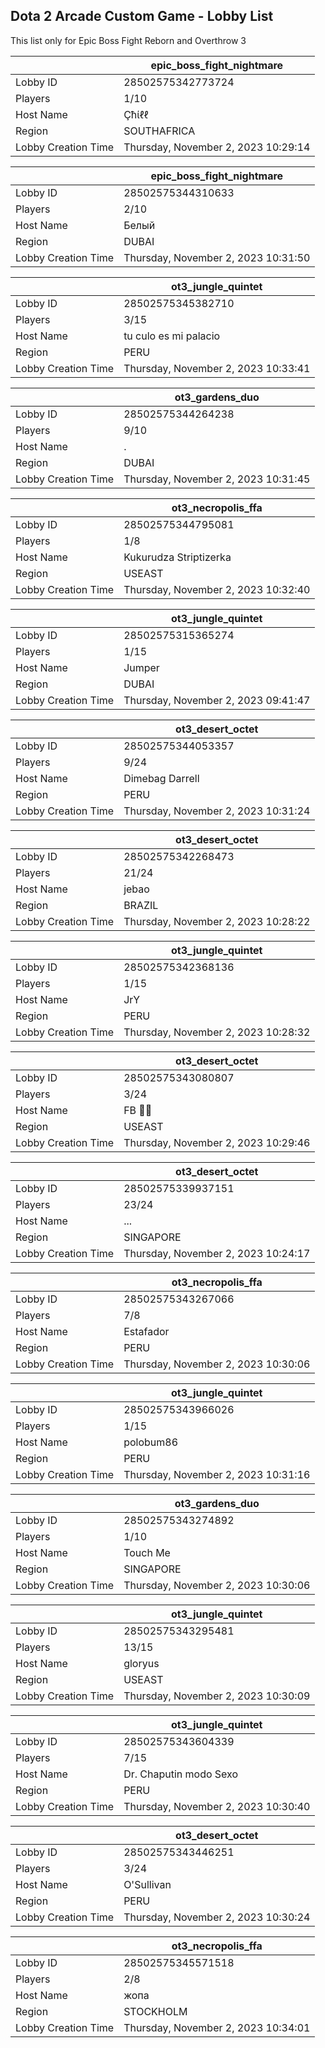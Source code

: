 ## Dota 2 Arcade Custom Game - Lobby List

This list only for Epic Boss Fight Reborn and Overthrow 3

|  | epic_boss_fight_nightmare |
| ------ | ------ |
| Lobby ID | 28502575342773724 |
| Players | 1/10 |
| Host Name | Çħίℓℓ |
| Region | SOUTHAFRICA |
| Lobby Creation Time | Thursday, November 2, 2023 10:29:14 |


|  | epic_boss_fight_nightmare |
| ------ | ------ |
| Lobby ID | 28502575344310633 |
| Players | 2/10 |
| Host Name | Белый |
| Region | DUBAI |
| Lobby Creation Time | Thursday, November 2, 2023 10:31:50 |


|  | ot3_jungle_quintet |
| ------ | ------ |
| Lobby ID | 28502575345382710 |
| Players | 3/15 |
| Host Name | tu culo es mi palacio |
| Region | PERU |
| Lobby Creation Time | Thursday, November 2, 2023 10:33:41 |


|  | ot3_gardens_duo |
| ------ | ------ |
| Lobby ID | 28502575344264238 |
| Players | 9/10 |
| Host Name | . |
| Region | DUBAI |
| Lobby Creation Time | Thursday, November 2, 2023 10:31:45 |


|  | ot3_necropolis_ffa |
| ------ | ------ |
| Lobby ID | 28502575344795081 |
| Players | 1/8 |
| Host Name | Kukurudza Striptizerka |
| Region | USEAST |
| Lobby Creation Time | Thursday, November 2, 2023 10:32:40 |


|  | ot3_jungle_quintet |
| ------ | ------ |
| Lobby ID | 28502575315365274 |
| Players | 1/15 |
| Host Name | Jumper |
| Region | DUBAI |
| Lobby Creation Time | Thursday, November 2, 2023 09:41:47 |


|  | ot3_desert_octet |
| ------ | ------ |
| Lobby ID | 28502575344053357 |
| Players | 9/24 |
| Host Name | Dimebag Darrell |
| Region | PERU |
| Lobby Creation Time | Thursday, November 2, 2023 10:31:24 |


|  | ot3_desert_octet |
| ------ | ------ |
| Lobby ID | 28502575342268473 |
| Players | 21/24 |
| Host Name | jebao |
| Region | BRAZIL |
| Lobby Creation Time | Thursday, November 2, 2023 10:28:22 |


|  | ot3_jungle_quintet |
| ------ | ------ |
| Lobby ID | 28502575342368136 |
| Players | 1/15 |
| Host Name | JrY |
| Region | PERU |
| Lobby Creation Time | Thursday, November 2, 2023 10:28:32 |


|  | ot3_desert_octet |
| ------ | ------ |
| Lobby ID | 28502575343080807 |
| Players | 3/24 |
| Host Name | FB 🎸👻 |
| Region | USEAST |
| Lobby Creation Time | Thursday, November 2, 2023 10:29:46 |


|  | ot3_desert_octet |
| ------ | ------ |
| Lobby ID | 28502575339937151 |
| Players | 23/24 |
| Host Name | ... |
| Region | SINGAPORE |
| Lobby Creation Time | Thursday, November 2, 2023 10:24:17 |


|  | ot3_necropolis_ffa |
| ------ | ------ |
| Lobby ID | 28502575343267066 |
| Players | 7/8 |
| Host Name | Estafador |
| Region | PERU |
| Lobby Creation Time | Thursday, November 2, 2023 10:30:06 |


|  | ot3_jungle_quintet |
| ------ | ------ |
| Lobby ID | 28502575343966026 |
| Players | 1/15 |
| Host Name | polobum86 |
| Region | PERU |
| Lobby Creation Time | Thursday, November 2, 2023 10:31:16 |


|  | ot3_gardens_duo |
| ------ | ------ |
| Lobby ID | 28502575343274892 |
| Players | 1/10 |
| Host Name | Touch Me |
| Region | SINGAPORE |
| Lobby Creation Time | Thursday, November 2, 2023 10:30:06 |


|  | ot3_jungle_quintet |
| ------ | ------ |
| Lobby ID | 28502575343295481 |
| Players | 13/15 |
| Host Name | gloryus |
| Region | USEAST |
| Lobby Creation Time | Thursday, November 2, 2023 10:30:09 |


|  | ot3_jungle_quintet |
| ------ | ------ |
| Lobby ID | 28502575343604339 |
| Players | 7/15 |
| Host Name | Dr. Chaputin modo Sexo |
| Region | PERU |
| Lobby Creation Time | Thursday, November 2, 2023 10:30:40 |


|  | ot3_desert_octet |
| ------ | ------ |
| Lobby ID | 28502575343446251 |
| Players | 3/24 |
| Host Name | O'Sullivan |
| Region | PERU |
| Lobby Creation Time | Thursday, November 2, 2023 10:30:24 |


|  | ot3_necropolis_ffa |
| ------ | ------ |
| Lobby ID | 28502575345571518 |
| Players | 2/8 |
| Host Name | жопа |
| Region | STOCKHOLM |
| Lobby Creation Time | Thursday, November 2, 2023 10:34:01 |


